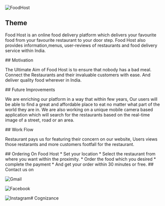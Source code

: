 ![FoodHost](https://www.palmiero-design.co.uk/wp-content/uploads/2016/07/foodhost_Logo_1-1-720x360.jpg)
## Theme
<p>Food Host is an online food delivery platform which delivers your favourite food from your favourite restaurant to your door step. Food Host also provides information,menus, user-reviews of restaurants and food delivery service within India. </p>
## Motivation
<p>The Ultimate Aim of Food Host is to ensure that nobody has a bad meal. Connect the Restaurants and their invaluable customers with ease. And deliver quality food wherever in India. </p>
## Future Improvements
<p>We are enriching our platform in a way that within few years, Our users will be able to find a great and affordable place to eat no matter what part of the world they are in. We are also working on a unique mobile camera based application which will search for the restaurants based on the real-time image of a street, road or an area.  </p>
## Work Flow
<p>Restaurant pays us for featuring their concern on our website, Users views those restarants and more customers footfall for the restaurant.</p>
## Ordering On Food Host
* Set your location
* Select the restaurant from where you want within the proximity.
* Order the food which you desired
* complete the payment
* And get your order within 30 minutes or free.
## Contact us on 

![Gmail]()<!--address (if any)-->

![Facebook]() <!--address (if any)-->

![Instagram]()<!--address (if any)--># Cognizance
